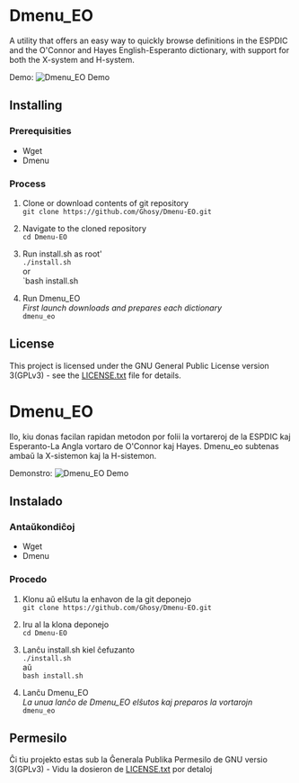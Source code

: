# Dmenu_EO
A utility that offers an easy way to quickly browse definitions in the ESPDIC and the O'Connor and Hayes English-Esperanto dictionary, with support for both the X-system and H-system.

Demo:
![Dmenu_EO Demo](https://cloud.githubusercontent.com/assets/2915820/24157591/2c037cc8-0e30-11e7-8438-11ae21051f94.gif)

## Installing

### Prerequisities
* Wget
* Dmenu

### Process
1. Clone or download contents of git repository  
`git clone https://github.com/Ghosy/Dmenu-EO.git`

2. Navigate to the cloned repository  
`cd Dmenu-EO`

3. Run install.sh as root'  
`./install.sh`  
or  
`bash install.sh

4. Run Dmenu_EO  
*First launch downloads and prepares each dictionary*  
`dmenu_eo`

## License
This project is licensed under the GNU General Public License version 3(GPLv3) - see the [LICENSE.txt](LICENSE.txt) file for details.


# Dmenu_EO
Ilo, kiu donas facilan rapidan metodon por folii la vortareroj de la ESPDIC kaj Esperanto-La Angla vortaro de O'Connor kaj Hayes. Dmenu_eo subtenas ambaŭ la X-sistemon kaj la H-sistemon.

Demonstro:
![Dmenu_EO Demo](https://cloud.githubusercontent.com/assets/2915820/24157591/2c037cc8-0e30-11e7-8438-11ae21051f94.gif)

## Instalado

### Antaŭkondiĉoj
* Wget
* Dmenu

### Procedo
1. Klonu aŭ elŝutu la enhavon de la git deponejo  
`git clone https://github.com/Ghosy/Dmenu-EO.git`

2. Iru al la klona deponejo  
`cd Dmenu-EO`

3. Lanĉu install.sh kiel ĉefuzanto  
`./install.sh`  
aŭ  
`bash install.sh`

4. Lanĉu Dmenu_EO  
*La unua lanĉo de Dmenu_EO elŝutos kaj preparos la vortarojn*  
`dmenu_eo`

## Permesilo
Ĉi tiu projekto estas sub la Ĝenerala Publika Permesilo de GNU versio 3(GPLv3) - Vidu la dosieron de [LICENSE.txt](LICENSE.txt) por detaloj
